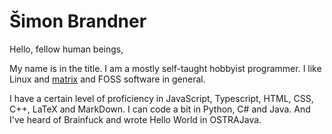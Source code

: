 # Šimon Brandner

Hello, fellow human beings, 

My name is in the title. I am a mostly self-taught hobbyist programmer. I like Linux and [matrix](https://matrix.org/) and FOSS software in general. 

I have a certain level of proficiency in JavaScript, Typescript, HTML, CSS, C++, LaTeX and MarkDown. I can code a bit in Python, C# and Java. And I've heard of Brainfuck and wrote Hello World in OSTRAJava.

